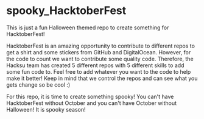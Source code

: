 # spooky_HacktoberFest
This is just a fun Halloween themed repo to create something for HacktoberFest!

HacktoberFest is an amazing opportunity to contribute to different repos to get a shirt and some stickers from GitHub and DigitalOcean. However, for the code to count we want to contribute some quality code. Therefore, the Hacksu team has created 5 different repos with 5 different skills to add some fun code to. Feel free to add whatever you want to the code to help make it better! Keep in mind that we control the repos and can see what you gets change so be cool :)

For this repo, it is time to create something spooky! You can't have HacktoberFest without October and you can't have October without Halloween! It is spooky season! 
